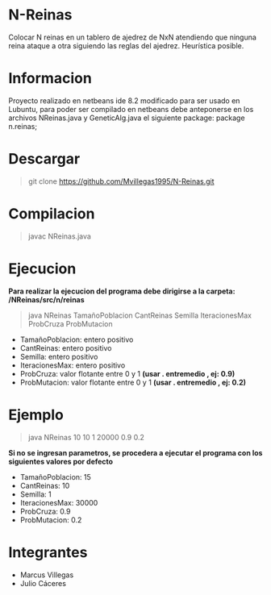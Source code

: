 # N-Reinas

Colocar N reinas en un tablero de ajedrez de NxN atendiendo que ninguna reina ataque a otra siguiendo las reglas del ajedrez. Heurística posible.

# Informacion

Proyecto realizado en netbeans ide 8.2 modificado para ser usado en Lubuntu, para poder ser compilado en netbeans debe anteponerse en los archivos NReinas.java y GeneticAlg.java el siguiente package: package n.reinas; 

# Descargar 

> git clone https://github.com/Mvillegas1995/N-Reinas.git

# Compilacion

> javac NReinas.java

# Ejecucion

**Para realizar la ejecucion del programa debe dirigirse a la carpeta:  /NReinas/src/n/reinas**  

> java NReinas TamañoPoblacion CantReinas Semilla IteracionesMax ProbCruza ProbMutacion

- TamañoPoblacion: entero positivo  
- CantReinas: entero positivo  
- Semilla: entero positivo  
- IteracionesMax: entero positivo  
- ProbCruza: valor flotante entre 0 y 1 **(usar . entremedio , ej: 0.9)**
- ProbMutacion: valor flotante entre 0 y 1 **(usar . entremedio , ej: 0.2)**  


# Ejemplo

> java NReinas 10 10 1 20000 0.9 0.2


**Si no se ingresan parametros, se procedera a ejecutar el programa con los siguientes valores por defecto**


- TamañoPoblacion: 15
- CantReinas: 10  
- Semilla: 1  
- IteracionesMax: 30000  
- ProbCruza: 0.9
- ProbMutacion: 0.2  

# Integrantes

- Marcus Villegas
- Julio Cáceres
